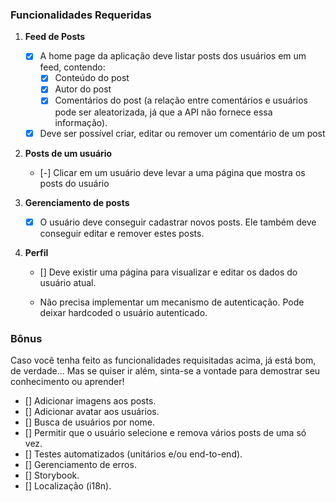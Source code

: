### Funcionalidades Requeridas

1. **Feed de Posts**
   
   - [x] A home page da aplicação deve listar posts dos usuários em um feed, contendo:
     - [x] Conteúdo do post
     - [x] Autor do post
     - [x] Comentários do post (a relação entre comentários e usuários pode ser aleatorizada, já que a API não fornece essa informação).
    - [x] Deve ser possível criar, editar ou remover um comentário de um post

2. **Posts de um usuário**

   - [-] Clicar em um usuário deve levar a uma página que mostra os posts do usuário

3. **Gerenciamento de posts**

   - [x] O usuário deve conseguir cadastrar novos posts. Ele também deve conseguir editar e remover estes posts.

4. **Perfil**

   - [] Deve existir uma página para visualizar e editar os dados do usuário atual.
   
   - Não precisa implementar um mecanismo de autenticação. Pode deixar hardcoded o usuário autenticado.

### Bônus

Caso você tenha feito as funcionalidades requisitadas acima, já está bom, de verdade... Mas se quiser ir além, sinta-se a vontade para demostrar seu conhecimento ou aprender!

- [] Adicionar imagens aos posts.
- [] Adicionar avatar aos usuários.
- [] Busca de usuários por nome.
- [] Permitir que o usuário selecione e remova vários posts de uma só vez.
- [] Testes automatizados (unitários e/ou end-to-end).
- [] Gerenciamento de erros.
- [] Storybook.
- [] Localização (i18n).
